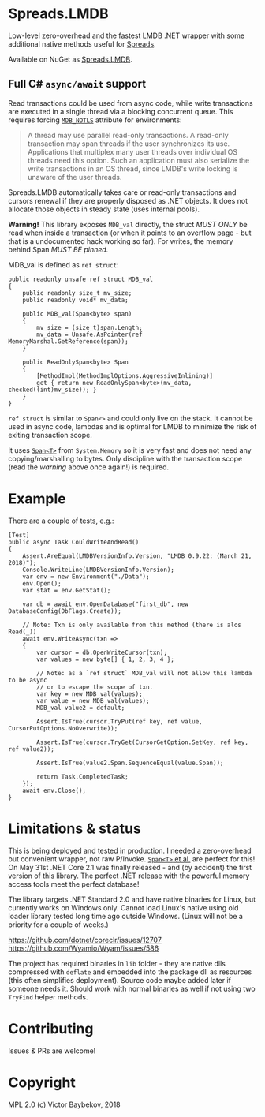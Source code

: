# Spreads.LMDB

Low-level zero-overhead and the fastest LMDB .NET wrapper with some additional native 
methods useful for [Spreads](https://github.com/Spreads/).

Available on NuGet as [Spreads.LMDB](https://www.nuget.org/packages/Spreads.LMDB).

## Full C# `async/await` support

Read transactions could be used from async code, while write transactions are executed 
in a single thread via a blocking concurrent queue. This requires forcing [`MDB_NOTLS`](http://www.lmdb.tech/doc/group__mdb.html#ga32a193c6bf4d7d5c5d579e71f22e9340) 
attribute for environments:

> A thread may use parallel read-only transactions. A read-only transaction may span threads if the user synchronizes its use. Applications that multiplex many user threads over individual OS threads need this option. Such an application must also serialize the write transactions in an OS thread, since LMDB's write locking is unaware of the user threads.

Spreads.LMDB automatically takes care or read-only transactions and cursors renewal 
if they are properly disposed as .NET objects. It does not allocate those 
objects in steady state (uses internal pools).

**Warning!** This library exposes `MDB_val` directly, the struct *MUST ONLY* be read when inside a transaction
(or when it points to an overflow page - but that is a undocumented hack working so far). For writes, 
the memory behind Span *MUST BE pinned*.

MDB_val is defined as `ref struct`:

```
public readonly unsafe ref struct MDB_val
{
    public readonly size_t mv_size;
    public readonly void* mv_data;

    public MDB_val(Span<byte> span)
    {
        mv_size = (size_t)span.Length;
        mv_data = Unsafe.AsPointer(ref MemoryMarshal.GetReference(span));
    }

    public ReadOnlySpan<byte> Span
    {
        [MethodImpl(MethodImplOptions.AggressiveInlining)]
        get { return new ReadOnlySpan<byte>(mv_data, checked((int)mv_size)); }
    }
}
```

`ref struct` is similar to `Span<>` and could only live on the stack. It cannot be used 
in async code, lambdas and is optimal for LMDB to minimize the risk of exiting transaction scope.

It uses [`Span<T>`](https://msdn.microsoft.com/en-us/magazine/mt814808.aspx) from `System.Memory` so it is very fast and does not need any copying/marshalling
to bytes. Only discipline with the transaction scope (read the *warning* above once again!) is required.


# Example

There are a couple of tests, e.g.:

```
[Test]
public async Task CouldWriteAndRead()
{
    Assert.AreEqual(LMDBVersionInfo.Version, "LMDB 0.9.22: (March 21, 2018)");
    Console.WriteLine(LMDBVersionInfo.Version);
    var env = new Environment("./Data");
    env.Open();
    var stat = env.GetStat();

    var db = await env.OpenDatabase("first_db", new DatabaseConfig(DbFlags.Create));
    
    // Note: Txn is only available from this method (there is alos Read(_))
    await env.WriteAsync(txn =>
    {
        var cursor = db.OpenWriteCursor(txn);
        var values = new byte[] { 1, 2, 3, 4 };
        
        // Note: as a `ref struct` MDB_val will not allow this lambda to be async
        // or to escape the scope of txn.
        var key = new MDB_val(values);
        var value = new MDB_val(values);
        MDB_val value2 = default;

        Assert.IsTrue(cursor.TryPut(ref key, ref value, CursorPutOptions.NoOverwrite));

        Assert.IsTrue(cursor.TryGet(CursorGetOption.SetKey, ref key, ref value2));

        Assert.IsTrue(value2.Span.SequenceEqual(value.Span));

        return Task.CompletedTask;
    });
    await env.Close();
}
```

# Limitations & status

This is being deployed and tested in production. I needed a zero-overhead but convenient wrapper,
not raw P/Invoke. [`Span<T>` et al.](https://msdn.microsoft.com/en-us/magazine/mt814808.aspx) are perfect
for this! On May 31st .NET Core 2.1 was finally released - and (by accident) the first version of this
library. The perfect .NET release with the powerful memory access tools meet the perfect database!

The library targets .NET Standard 2.0 and have native binaries for Linux, but currently works on Windows only.
Cannot load Linux's native using old loader library tested long time ago outside Windows. (Linux will not be a priority 
for a couple of weeks.)

https://github.com/dotnet/coreclr/issues/12707
https://github.com/Wyamio/Wyam/issues/586


The project has required binaries in `lib` folder - they are native dlls compressed with 
`deflate` and embedded into the package dll as resources (this often simplifies deployment). 
Source code maybe added later if someone needs it. Should work with normal binaries as well
if not using two `TryFind` helper methods.

# Contributing

Issues & PRs are welcome!

# Copyright

MPL 2.0
(c) Victor Baybekov, 2018

